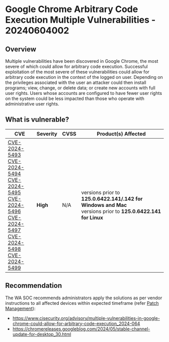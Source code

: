 # Google Chrome Arbitrary Code Execution Multiple Vulnerabilities - 20240604002

## Overview

Multiple vulnerabilities have been discovered in Google Chrome, the most severe of which could allow for arbitrary code execution. Successful exploitation of the most severe of these vulnerabilities could allow for arbitrary code execution in the context of the logged on user. Depending on the privileges associated with the user an attacker could then install programs; view, change, or delete data; or create new accounts with full user rights. Users whose accounts are configured to have fewer user rights on the system could be less impacted than those who operate with administrative user rights.

## What is vulnerable?

| CVE                                                                                                                                                                                                                                                                                                                                                                                                                                                                                      | Severity | CVSS | Product(s) Affected                                                                                               |
| ---------------------------------------------------------------------------------------------------------------------------------------------------------------------------------------------------------------------------------------------------------------------------------------------------------------------------------------------------------------------------------------------------------------------------------------------------------------------------------------- | -------- | ---- | ----------------------------------------------------------------------------------------------------------------- |
| [CVE-2024-5493](https://nvd.nist.gov/vuln/detail/CVE-2024-5493) <br> [CVE-2024-5494](https://nvd.nist.gov/vuln/detail/CVE-2024-5494)<br> [CVE-2024-5495](https://nvd.nist.gov/vuln/detail/CVE-2024-5495)<br> [CVE-2024-5496](https://nvd.nist.gov/vuln/detail/CVE-2024-5496)<br> [CVE-2024-5497](https://nvd.nist.gov/vuln/detail/CVE-2024-5497)<br> [CVE-2024-5498](https://nvd.nist.gov/vuln/detail/CVE-2024-5498)<br> [CVE-2024-5499](https://nvd.nist.gov/vuln/detail/CVE-2024-5499) | **High** | N/A  | versions prior to **125.0.6422.141/.142 for Windows and Mac** <br> versions prior to **125.0.6422.141 for Linux** |

## Recommendation

The WA SOC recommends administrators apply the solutions as per vendor instructions to all affected devices within expected timeframe (refer [Patch Management](../guidelines/patch-management.md)):

- https://www.cisecurity.org/advisory/multiple-vulnerabilities-in-google-chrome-could-allow-for-arbitrary-code-execution_2024-064
- https://chromereleases.googleblog.com/2024/05/stable-channel-update-for-desktop_30.html

